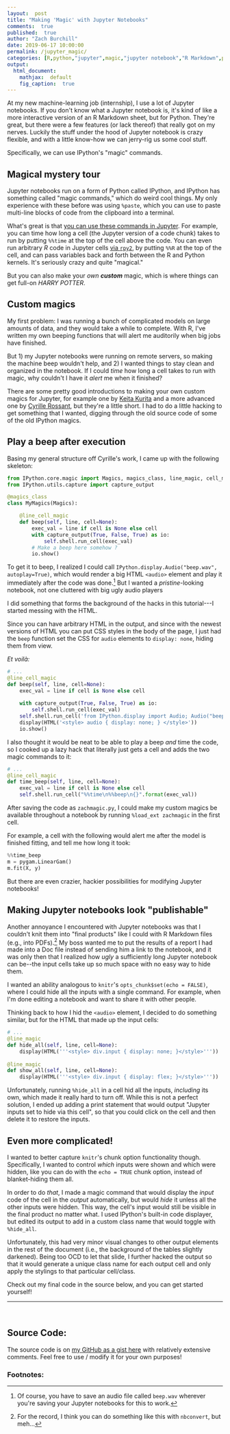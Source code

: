 ```yaml
---
layout:  post
title: "Making 'Magic' with Jupyter Notebooks"
comments:  true
published:  true
author: "Zach Burchill"
date: 2019-06-17 10:00:00
permalink: /jupyter_magic/
categories: [R,python,"jupyter",magic,"jupyter notebook","R Markdown",presentation,reports,tutorial,"machine learning"]
output:
  html_document:
    mathjax:  default
    fig_caption:  true
---
```




At my new machine-learning job (internship), I use a lot of Jupyter notebooks.  If you don't know what a Jupyter notebook is, it's kind of like a more interactive version of an R Markdown sheet, but for Python. They're great, but there were a few features (or lack thereof) that really got on my nerves. Luckily the stuff under the hood of Jupyter notebook is crazy flexible, and with a little know-how we can jerry-rig us some cool stuff.

Specifically, we can use IPython's "magic" commands.

<!--more-->

## Magical mystery tour

Jupyter notebooks run on a form of Python called IPython, and IPython has something called "magic commands," which do weird cool things. My only experience with these before was using `%paste`, which you can use to paste multi-line blocks of code from the clipboard into a terminal.

What's great is that [you can use these commands in Jupyter](https://towardsdatascience.com/the-top-5-magic-commands-for-jupyter-notebooks-2bf0c5ae4bb8). For example, you can time how long a cell (the Jupyter version of a code chunk) takes to run by putting `%%time` at the top of the cell above the code. 
You can even run arbitrary _R_ code in Jupyter cells [via `rpy2`](https://towardsdatascience.com/the-top-5-magic-commands-for-jupyter-notebooks-2bf0c5ae4bb8), by putting `%%R` at the top of the cell, and can pass variables back and forth between the R and Python kernels. It's seriously crazy and quite "magical."

But you can also make your _own **custom**_ magic, which is where things can get full-on _HARRY POTTER_.

## Custom magics

My first problem: I was running a bunch of complicated models on large amounts of data, and they would take a while to complete. With R, I've written my own beeping functions that will alert me auditorily when big jobs have finished. 

But 1) my Jupyter notebooks were running on remote servers, so making the machine beep wouldn't help, and 2) I wanted things to stay clean and organized in the notebook.  If I could _time_ how long a cell takes to run with magic, why couldn't I have it _alert_ me when it finished?

There are some pretty good introductions to making your own custom magics for Jupyter, for example one by [Keita Kurita](https://towardsdatascience.com/the-top-5-magic-commands-for-jupyter-notebooks-2bf0c5ae4bb8) and a more advanced one by [Cyrille Rossant](https://ipython-books.github.io/14-creating-an-ipython-extension-with-custom-magic-commands/), but they're a little short. I had to do a little hacking to get something that I wanted, digging through the old source code of some of the old IPython magics.

## Play a beep after execution

Basing my general structure off Cyrille's work, I came up with the following skeleton:


```python
from IPython.core.magic import Magics, magics_class, line_magic, cell_magic
from IPython.utils.capture import capture_output

@magics_class
class MyMagics(Magics):

    @line_cell_magic
    def beep(self, line, cell=None):
        exec_val = line if cell is None else cell
        with capture_output(True, False, True) as io:
            self.shell.run_cell(exec_val)
        # Make a beep here somehow ?
        io.show()
```

To get it to beep, I realized I could call `IPython.display.Audio("beep.wav", autoplay=True)`, which would render a big HTML `<audio>` element and play it immediately after the code was done.[^1] But I wanted a _pristine_-looking notebook, not one cluttered with big ugly audio players

I did something that forms the background of the hacks in this tutorial---I started messing with the HTML.

Since you can have arbitrary HTML in the output, and since with the newest versions of HTML you can put CSS styles in the body of the page, I just had the `beep` function set the CSS for `audio` elements to `display: none`, hiding them from view.  

_Et voilà:_

```python
# ...
@line_cell_magic
def beep(self, line, cell=None):
    exec_val = line if cell is None else cell
    
    with capture_output(True, False, True) as io:
        self.shell.run_cell(exec_val)
    self.shell.run_cell('from IPython.display import Audio; Audio("beep.wav", autoplay=True)')
    display(HTML('<style> audio { display: none; } </style>'))
    io.show()
```

I also thought it would be neat to be able to play a beep _and_ time the code, so I cooked up a lazy hack that literally just gets a cell and adds the two magic commands to it:

```python
# ...
@line_cell_magic
def time_beep(self, line, cell=None):
    exec_val = line if cell is None else cell
    self.shell.run_cell("%%time\n%%beep\n{}".format(exec_val))
```

After saving the code as `zachmagic.py`, I could make my custom magics be available throughout a notebook by running `%load_ext zachmagic` in the first cell.

For example, a cell with the following would alert me after the model is finished fitting, and tell me how long it took:

```python
%%time_beep
m = pygam.LinearGam()
m.fit(X, y)
```


But there are even crazier, hackier possibilities for modifying Jupyter notebooks!

## Making Jupyter notebooks look "publishable"

Another annoyance I encountered with Jupyter notebooks was that I couldn't knit them into "final products" like I could with R Markdown files (e.g., into PDFs).[^2]  My boss wanted me to put the results of a report I had made into a Doc file instead of sending him a link to the notebook, and it was only then that I realized how _ugly_ a sufficiently long Jupyter notebook can be--the input cells take up so much space with no easy way to hide them.

I wanted an ability analogous to `knitr`'s `opts_chunk$set(echo = FALSE)`, where I could hide all the inputs with a single command. For example, when I'm done editing a notebook and want to share it with other people.

Thinking back to how I hid the `<audio>` element, I decided to do something similar, but for the HTML that made up the input cells:

```python
# ...
@line_magic
def hide_all(self, line, cell=None):
    display(HTML('''<style> div.input { display: none; }</style>'''))
    
@line_magic
def show_all(self, line, cell=None):
    display(HTML('''<style> div.input { display: flex; }</style>'''))

```

Unfortunately, running `%hide_all` in a cell hid all the inputs, _including_ its own, which made it really hard to turn off. While this is not a perfect solution, I ended up adding a print statement that would output "Jupyter inputs set to hide via this cell", so that you could click on the cell and then delete it to restore the inputs.

## Even more complicated!

I wanted to better capture `knitr`'s chunk option functionality though. Specifically, I wanted to control _which_ inputs were shown and which were hidden, like you can do with the `echo = TRUE` chunk option, instead of blanket-hiding them all.

In order to do _that_, I made a magic command that would display the _input_ code of the cell in the _output_ automatically, but would _hide_ it unless all the other inputs were hidden. This way, the cell's input would still be visible in the final product no matter what. I used IPython's built-in code displayer, but edited its output to add in a custom class name that would toggle with `%hide_all`.

Unfortunately, this had very minor visual changes to other output elements in the rest of the document (i.e., the background of the tables slightly darkened). Being too OCD to let that slide, I further hacked the output so that it would generate a unique class name for each output cell and only apply the stylings to that particular cell/class.

Check out my final code in the source below, and you can get started yourself!


<hr />
<br />

## Source Code:

The source code is on [my GitHub as a gist here](https://gist.github.com/burchill/4adb9531a246e8c27752c1b19e0236bb) with relatively extensive comments. Feel free to use / modify it for your own purposes!

### Footnotes:

[^1]: Of course, you have to save an audio file called `beep.wav` wherever you're saving your Jupyter notebooks for this to work.

[^2]: For the record, I think you can do something like this with `nbconvert`, but meh... 
